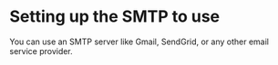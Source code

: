 # Setting up the SMTP to use

You can use an SMTP server like Gmail, SendGrid, or any other email service provider.
